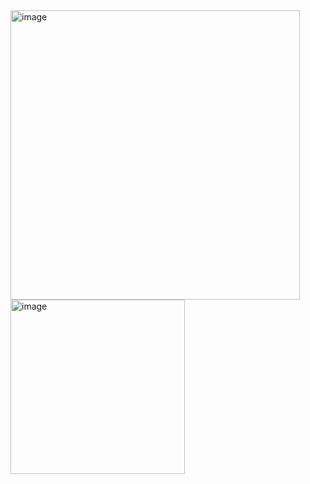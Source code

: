 <img width="463" alt="image" src="https://github.com/user-attachments/assets/eb62916b-e64a-4ec4-b252-fe9ef553e076" />
<img width="279" alt="image" src="https://github.com/user-attachments/assets/fbb7c96f-dc44-4eca-8304-ebcb53d8e1c0" />
